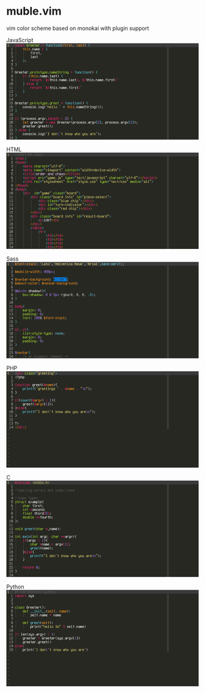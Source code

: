 # muble.vim
vim color scheme based on monokai with plugin support  

JavaScript  
![Read more words!](readme_files/example.js.png)  
  
HTML  
![Read more words!](readme_files/example.html.png)  

Sass  
![Read more words!](readme_files/example.scss.png)  

PHP  
![Read more words!](readme_files/example.php.png)  

C  
![Read more words!](readme_files/example.c.png)  

Python  
![Read more words!](readme_files/example.py.png)  
